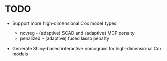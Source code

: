 
# TODO

 * Support more high-dimensional Cox model types:
   * ncvreg - (adaptive) SCAD and (adaptive) MCP penalty
   * penalized - (adaptive) fused lasso penalty

 * Generate Shiny-based interactive nomogram for high-dimensional Cox models
